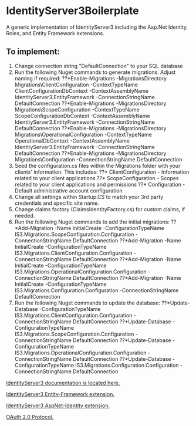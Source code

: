 # IdentityServer3Boilerplate
A generic implementation of IdentityServer3 including the Asp.Net Identity, Roles, and Entity Framework extensions.

## To implement:
1. Change connection string "DefaultConnection" to your SQL database
2. Run the following Nuget commands to generate migrations. Adjust naming if required:
??*Enable-Migrations -MigrationsDirectory Migrations\ClientConfiguration -ContextTypeName ClientConfigurationDbContext -ContextAssemblyName IdentityServer3.EntityFramework -ConnectionStringName DefaultConnection
??*Enable-Migrations -MigrationsDirectory Migrations\ScopeConfiguration -ContextTypeName ScopeConfigurationDbContext -ContextAssemblyName IdentityServer3.EntityFramework -ConnectionStringName DefaultConnection
??*Enable-Migrations -MigrationsDirectory Migrations\OperationalConfiguration -ContextTypeName OperationalDbContext -ContextAssemblyName IdentityServer3.EntityFramework -ConnectionStringName DefaultConnection
??*Enable-Migrations -MigrationsDirectory Migrations\Configuration -ConnectionStringName DefaultConnection
2. Seed the configuration.cs files within the Migrations folder with your clients' information. This includes:
??* ClientConfiguration - Information related to your client applications
??* ScopeConfiguration - Scopes related to your client applications and permissions
??* Configuration - Default administrative account configuration
3. Change all settings within Startup.CS to match your 3rd party credentials and specific site name.
4. Change claims factory (ClaimsIdentityFactory.cs) for custom claims, if needed.
5. Run the following Nuget commands to add the initial migrations:
??*Add-Migration -Name InitialCreate -ConfigurationTypeName IS3.Migrations.ScopeConfiguration.Configuration -ConnectionStringName DefaultConnection
??*Add-Migration -Name InitialCreate -ConfigurationTypeName IS3.Migrations.ClientConfiguration.Configuration -ConnectionStringName DefaultConnection
??*Add-Migration -Name InitialCreate -ConfigurationTypeName IS3.Migrations.OperationalConfiguration.Configuration -ConnectionStringName DefaultConnection
??*Add-Migration -Name InitialCreate -ConfigurationTypeName IS3.Migrations.Configuration.Configuration -ConnectionStringName DefaultConnection
6. Run the following Nuget commands to update the database:
??*Update-Database -ConfigurationTypeName IS3.Migrations.ClientConfiguration.Configuration -ConnectionStringName DefaultConnection
??*Update-Database -ConfigurationTypeName IS3.Migrations.ScopeConfiguration.Configuration -ConnectionStringName DefaultConnection
??*Update-Database -ConfigurationTypeName IS3.Migrations.OperationalConfiguration.Configuration -ConnectionStringName DefaultConnection
??*Update-Database -ConfigurationTypeName IS3.Migrations.Configuration.Configuration -ConnectionStringName DefaultConnection

[IdentityServer3 documentation is located here.](https://identityserver.github.io/Documentation/docsv2/ "IdentityServer3 Documentation")

[IdentityServer3 Entity-Framework extension.](https://github.com/IdentityServer/IdentityServer3.EntityFramework "IdentityServer3 EntityFramework Extension")

[IdentityServer3 AspNet-Identity extension.](https://github.com/IdentityServer/IdentityServer3.AspNetIdentity "AspNet-Identity")

[OAuth 2.0 Protocol.](https://tools.ietf.org/html/rfc6749 "OAuth 2.0 Protocol")